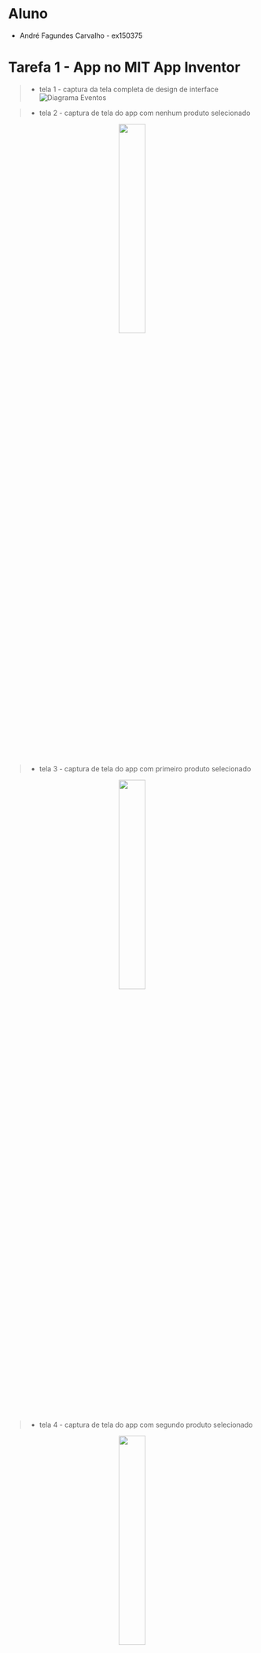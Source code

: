 # Aluno
* André Fagundes Carvalho - ex150375

# Tarefa 1 - App no MIT App Inventor


> * tela 1 - captura da tela completa de design de interface
> ![Diagrama Eventos](images/t1_tela1_designInterface.PNG)


> * tela 2 - captura de tela do app com nenhum produto selecionado
<p align="center" width="100%">
    <img width="33%" src="https://github.com/carvalhofandre/component2learn/blob/master/labs/2021/03-mvc/solucoes/carvalhofandre/images/t1_tela2_nenhumProdutoSelecionado.jpg"> 
</p>


> * tela 3 - captura de tela do app com primeiro produto selecionado
<p align="center" width="100%">
    <img width="33%" src="https://github.com/carvalhofandre/component2learn/blob/master/labs/2021/03-mvc/solucoes/carvalhofandre/images/t1_tela3_produto1Selecionado.jpg"> 
</p>


> * tela 4 - captura de tela do app com segundo produto selecionado
<p align="center" width="100%">
    <img width="33%" src="https://github.com/carvalhofandre/component2learn/blob/master/labs/2021/03-mvc/solucoes/carvalhofandre/images/t1_tela4_produto2Selecionado.jpg"> 
</p>


> * tela 5 - compra de um dos produtos efetivada
<p align="center" width="100%">
    <img width="33%" src="https://github.com/carvalhofandre/component2learn/blob/master/labs/2021/03-mvc/solucoes/carvalhofandre/images/t1_tela5_compraEfetivada.jpg"> 
</p>


> * tela 6 - diagrama de blocos do aplicativo
<p align="center" width="100%">
    <img width="100%" src="https://github.com/carvalhofandre/component2learn/blob/master/labs/2021/03-mvc/solucoes/carvalhofandre/images/t1_tela6_diagramaDeBlocos.jpg"> 
</p>


> Arquivo do aplicativo exportado a partir do MIT App Inventor em formato `aia`.
> ![Tarefa 1 - Arquivo App Inventor](app/tarefa1_appinventor.aia)



# Tarefa 2 - Diagrama de Componentes dirigida a Eventos

> Diagrama evento Button1 para Label5
> ![Diagrama Eventos](images/t2_eventoButton1_label5.jpg)


> Diagrama evento Button1 para Label6
> ![Diagrama Eventos](images/t2_eventoButton1_label6.jpg)


> Diagrama evento ListView1 para Image1
> ![Diagrama Eventos](images/t2_eventoListView1_image1.jpg)


> Diagrama evento ListView1 para Label3
> ![Diagrama Eventos](images/t2_eventoListView1_label3.jpg)


> Diagrama evento ListView1 para Label4
> ![Diagrama Eventos](images/t2_eventoListView1_label4.jpg)


# Tarefa 3 - App com CoudDB

> Coloque as imagens PNG da captura de quatro telas do seu aplicativo:
> * tela 1 - captura da tela completa de design de interface
<p align="center" width="100%">
    <img width="100%" src="https://github.com/carvalhofandre/component2learn/blob/master/labs/2021/03-mvc/solucoes/carvalhofandre/images/t3_tela1_design.jpg"> 
</p>


> * tela 2 - captura de tela do app com nenhum produto selecionado
<p align="center" width="100%">
    <img width="33%" src="https://github.com/carvalhofandre/component2learn/blob/master/labs/2021/03-mvc/solucoes/carvalhofandre/images/t3_tela2_nenhumProdutoSelecionado.jpg"> 
</p>


> * tela 3 - captura de tela do app com dois com compra efetivados e aparecendo na **Lista de Produtos a Serem Comprados**
<p align="center" width="100%">
    <img width="33%" src="https://github.com/carvalhofandre/component2learn/blob/master/labs/2021/03-mvc/solucoes/carvalhofandre/images/t3_tela3_doisProdutosSelecionado.jpg"> 
</p>


> * tela 4 - diagrama de blocos do aplicativo mostrando apenas aqueles relacionados com o CloudDB
<p align="center" width="100%">
    <img width="100%" src="https://github.com/carvalhofandre/component2learn/blob/master/labs/2021/03-mvc/solucoes/carvalhofandre/images/t3_tela4_diagramaDeBlocos.jpg"> 
</p>


> Link para o arquivo do aplicativo exportado a partir do MIT App Inventor em formato `aia`.
> ![Tarefa 3 - Arquivo App Inventor](app/tarefa3_appinventor.aia)

